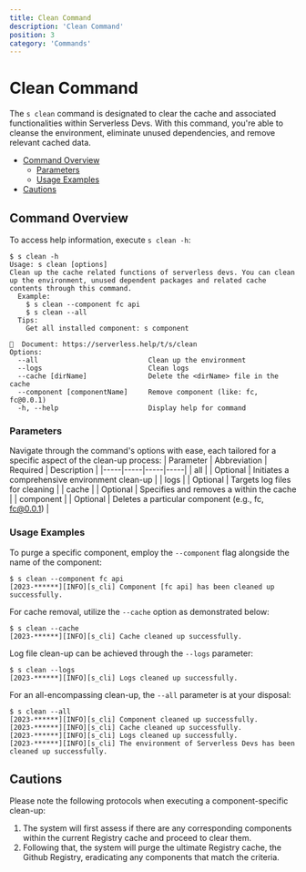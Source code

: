 ```yaml
---
title: Clean Command
description: 'Clean Command'
position: 3
category: 'Commands'
---
```

# Clean Command
The `s clean` command is designated to clear the cache and associated functionalities within Serverless Devs. With this command, you're able to cleanse the environment, eliminate unused dependencies, and remove relevant cached data.
- [Command Overview](#command-overview)
    - [Parameters](#parameters)
    - [Usage Examples](#usage-examples)
- [Cautions](#cautions)
## Command Overview
To access help information, execute `s clean -h`:
```shell script
$ s clean -h
Usage: s clean [options]
Clean up the cache related functions of serverless devs. You can clean up the environment, unused dependent packages and related cache contents through this command.
  Example:
    $ s clean --component fc api
    $ s clean --all
  Tips:
    Get all installed component: s component
    
📖  Document: https://serverless.help/t/s/clean
Options:
  --all                           Clean up the environment
  --logs                          Clean logs
  --cache [dirName]               Delete the <dirName> file in the cache
  --component [componentName]     Remove component (like: fc, fc@0.0.1)
  -h, --help                      Display help for command
```
### Parameters
Navigate through the command's options with ease, each tailored for a specific aspect of the clean-up process:
| Parameter | Abbreviation | Required | Description |
|-----|-----|-----|-----|
| all |  | Optional | Initiates a comprehensive environment clean-up |
| logs |  | Optional | Targets log files for cleaning |
| cache |  | Optional | Specifies and removes a <dirName> within the cache |
| component |  | Optional | Deletes a particular component (e.g., fc, fc@0.0.1) |
### Usage Examples
To purge a specific component, employ the `--component` flag alongside the name of the component:
```shell script
$ s clean --component fc api
[2023-******][INFO][s_cli] Component [fc api] has been cleaned up successfully.
```
For cache removal, utilize the `--cache` option as demonstrated below:
```shell script
$ s clean --cache 
[2023-******][INFO][s_cli] Cache cleaned up successfully.
```
Log file clean-up can be achieved through the `--logs` parameter:
```shell script
$ s clean --logs
[2023-******][INFO][s_cli] Logs cleaned up successfully.
```
For an all-encompassing clean-up, the `--all` parameter is at your disposal:
```shell script
$ s clean --all       
[2023-******][INFO][s_cli] Component cleaned up successfully.
[2023-******][INFO][s_cli] Cache cleaned up successfully.
[2023-******][INFO][s_cli] Logs cleaned up successfully.
[2023-******][INFO][s_cli] The environment of Serverless Devs has been cleaned up successfully.
```
## Cautions
Please note the following protocols when executing a component-specific clean-up:
1. The system will first assess if there are any corresponding components within the current Registry cache and proceed to clear them.
2. Following that, the system will purge the ultimate Registry cache, the Github Registry, eradicating any components that match the criteria.

